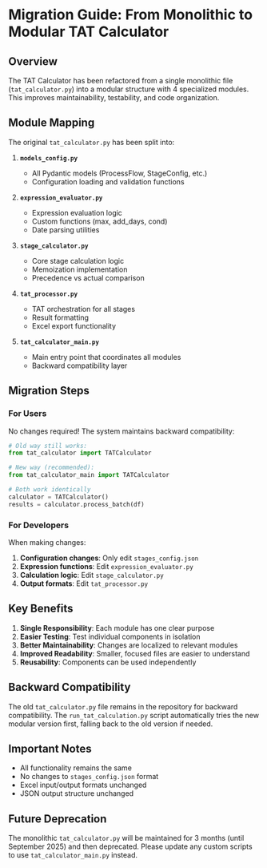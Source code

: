 # Migration Guide: From Monolithic to Modular TAT Calculator

## Overview

The TAT Calculator has been refactored from a single monolithic file (`tat_calculator.py`) into a modular structure with 4 specialized modules. This improves maintainability, testability, and code organization.

## Module Mapping

The original `tat_calculator.py` has been split into:

1. **`models_config.py`**
   - All Pydantic models (ProcessFlow, StageConfig, etc.)
   - Configuration loading and validation functions

2. **`expression_evaluator.py`**
   - Expression evaluation logic
   - Custom functions (max, add_days, cond)
   - Date parsing utilities

3. **`stage_calculator.py`**
   - Core stage calculation logic
   - Memoization implementation
   - Precedence vs actual comparison

4. **`tat_processor.py`**
   - TAT orchestration for all stages
   - Result formatting
   - Excel export functionality

5. **`tat_calculator_main.py`**
   - Main entry point that coordinates all modules
   - Backward compatibility layer

## Migration Steps

### For Users

No changes required! The system maintains backward compatibility:

```python
# Old way still works:
from tat_calculator import TATCalculator

# New way (recommended):
from tat_calculator_main import TATCalculator

# Both work identically
calculator = TATCalculator()
results = calculator.process_batch(df)
```

### For Developers

When making changes:

1. **Configuration changes**: Only edit `stages_config.json`
2. **Expression functions**: Edit `expression_evaluator.py`
3. **Calculation logic**: Edit `stage_calculator.py`
4. **Output formats**: Edit `tat_processor.py`

## Key Benefits

1. **Single Responsibility**: Each module has one clear purpose
2. **Easier Testing**: Test individual components in isolation
3. **Better Maintainability**: Changes are localized to relevant modules
4. **Improved Readability**: Smaller, focused files are easier to understand
5. **Reusability**: Components can be used independently

## Backward Compatibility

The old `tat_calculator.py` file remains in the repository for backward compatibility. The `run_tat_calculation.py` script automatically tries the new modular version first, falling back to the old version if needed.

## Important Notes

- All functionality remains the same
- No changes to `stages_config.json` format
- Excel input/output formats unchanged
- JSON output structure unchanged

## Future Deprecation

The monolithic `tat_calculator.py` will be maintained for 3 months (until September 2025) and then deprecated. Please update any custom scripts to use `tat_calculator_main.py` instead.
